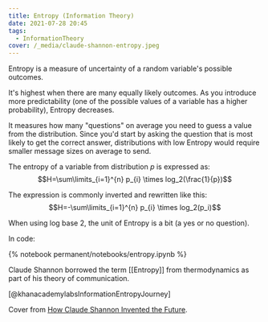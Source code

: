 ```yaml
---
title: Entropy (Information Theory)
date: 2021-07-28 20:45
tags:
  - InformationTheory
cover: /_media/claude-shannon-entropy.jpeg
---
```


Entropy is a measure of uncertainty of a random variable's possible outcomes.

It's highest when there are many equally likely outcomes. As you introduce more predictability (one of the possible values of a variable has a higher probability), Entropy decreases.

It measures how many "questions" on average you need to guess a value from the distribution. Since you'd start by asking the question that is most likely to get the correct answer, distributions with low Entropy would require smaller message sizes on average to send.

The entropy of a variable from distribution $p$ is expressed as: $$H=\sum\limits_{i=1}^{n} p_{i} \times log_2(\frac{1}{p})$$

 The expression is commonly inverted and rewritten like this: $$H=-\sum\limits_{i=1}^{n} p_{i} \times log_2(p_i)$$

When using log base 2, the unit of Entropy is a bit (a yes or no question).

In code:

{% notebook permanent/notebooks/entropy.ipynb %}

Claude Shannon borrowed the term [[Entropy]] from thermodynamics as part of his theory of communication.

[@khanacademylabsInformationEntropyJourney]

Cover from [How Claude Shannon Invented the Future](https://www.quantamagazine.org/how-claude-shannons-information-theory-invented-the-future-20201222/).